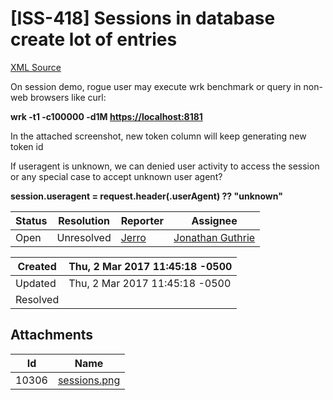 # [ISS-418] Sessions in database create lot of entries

[XML Source](./xml/ISS-418.xml)
<p><p>On session demo, rogue user may execute wrk benchmark or query in non-web browsers like curl:</p>

<p><b>wrk -t1 -c100000 -d1M <a href="https://localhost:8181/" class="external-link" rel="nofollow">https://localhost:8181</a></b></p>

<p>In the attached screenshot, new token column will keep generating new token id</p>

<p>If useragent is unknown, we can denied user activity to access the session or any special case to accept unknown user agent?</p>

<p><b>session.useragent = request.header(.userAgent) ?? "unknown"</b></p></p>





Status|Resolution|Reporter|Assignee
------|----------|--------|--------
Open|Unresolved|[Jerro](jerro)|[Jonathan Guthrie]($jono)





Created|Thu, 2 Mar 2017 11:45:18 -0500
-------|--------------
Updated|Thu, 2 Mar 2017 11:45:18 -0500
Resolved|



## Attachments





Id|Name
------|------------
10306|[sessions.png](attachment/10306/sessions.png)

